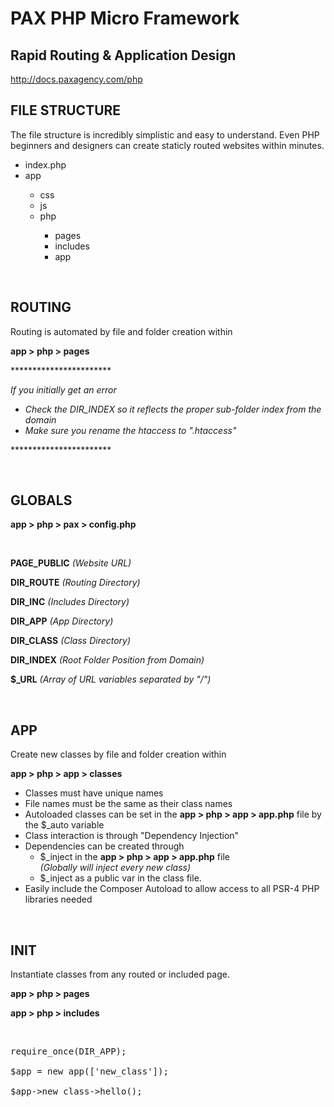 <h1>PAX PHP Micro Framework</h1>
<h2>Rapid Routing & Application Design</h2>
<a href='http://docs.paxagency.com/php'>http://docs.paxagency.com/php</a>
<br />
<h2>FILE STRUCTURE</h2>
<p>The file structure is incredibly simplistic and easy to understand. Even PHP beginners and designers can create staticly routed websites within minutes.</p>

<ul class='files'>
    <li><span class='fi-page'></span> index.php</li>
    <li><span class='fi-folder'></span> app</li>
      <ul><li class='m1'><span class='fi-folder'></span> css</li>
      <li class='m1'><span class='fi-folder'></span> js</li>
      <li class='m1'><span class='fi-folder'></span> php</li>
      <ul><li class='m2'><span class='fi-folder'></span> pages</li>
      <li class='m2'><span class='fi-folder'></span> includes</li>
      <li class='m2'><span class='fi-folder'></span> app</li></ul></ul>
  </ul>
  <br />
<h2>ROUTING</h2>
<p>Routing is automated by file and folder creation within </p>
<p><strong>app > php > pages</strong></p>
<p>***********************</p>
<p><em>If you initially get an error</em></p>
<ul>
<li><em>Check the DIR_INDEX so it reflects the proper sub-folder index from the domain</em></li>
<li><em>Make sure you rename the htaccess to ".htaccess"</em></li>
</ul>
<p>***********************</p>
<br />
<h2>GLOBALS </h2>
<p><strong>app > php > pax > config.php </strong></p>
<br />
<p><strong>PAGE_PUBLIC</strong> <em>(Website URL)</em></p>
<p><strong>DIR_ROUTE</strong> <em>(Routing Directory)</em></p>
<p><strong>DIR_INC</strong> <em>(Includes Directory)</em></p>
<p><strong>DIR_APP</strong> <em>(App Directory)</em></p>
<p><strong>DIR_CLASS</strong> <em>(Class Directory)</em></p>
<p><strong>DIR_INDEX</strong> <em>(Root Folder Position from Domain)</em></p>
<p><strong>$_URL</strong> <em>(Array of URL variables separated by "/")</em></p>
<br />
<h2>APP</h2>
<p>Create new classes by file and folder creation within </p>
<p><strong>app > php > app > classes</strong></p>
<ul>
<li>Classes must have unique names</li>
<li>File names must be the same as their class names</li>
<li>Autoloaded classes can be set in the <strong>app > php > app > app.php</strong> file by the $_auto variable</li>
<li>Class interaction is through "Dependency Injection"</li>
<li>Dependencies can be created through <ul>
  <li>$_inject in the <strong>app > php > app > app.php</strong> file <br /><em>(Globally will inject every new class)</em></li>
  <li>$_inject as a public var in the class file.</li></ul></li>
<li>Easily include the Composer Autoload to allow access to all PSR-4 PHP libraries needed</li>
</ul>
</ul>
<br />
<h2>INIT</h2>
<p>Instantiate classes from any routed or included page. </p>
<p><strong>app > php > pages </strong></p>
<p><strong>app > php > includes</strong></p>
<br />
<pre>
require_once(DIR_APP);<br />
$app = new app(['new_class']);<br />
$app->new_class->hello();
</pre>
